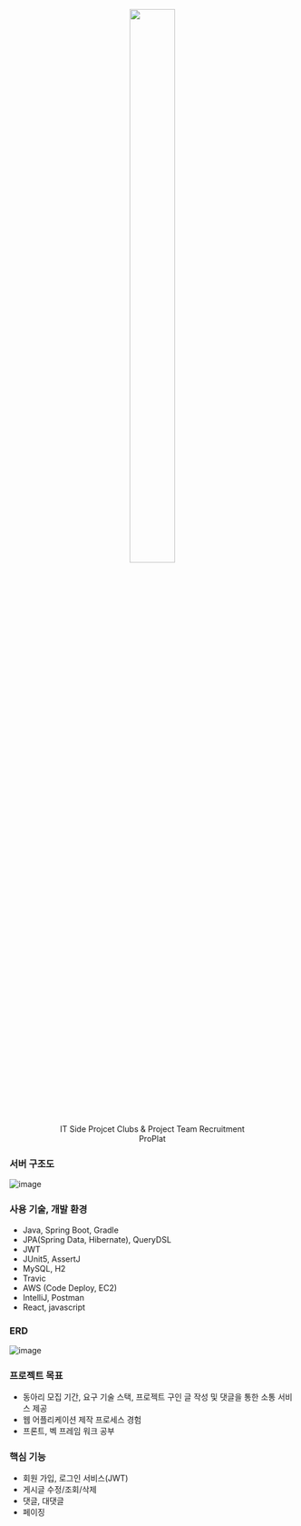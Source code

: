 <p align="center">
  <img src="https://github.com/SystemArchitecture-ProPlat/Proplat_Back/assets/127479677/d8203294-a4ea-4dc1-a10e-10882661971c" width="40%" height="50%">
</p>
<p align="center">
  IT Side Projcet Clubs & Project Team Recruitment<br/>
  ProPlat<br/>
</p>

### 서버 구조도

![image](https://github.com/SystemArchitecture-ProPlat/Proplat_Back/assets/127479677/9cfbe5db-1640-438c-9d94-17695815ca13)

### 사용 기술, 개발 환경

+ Java, Spring Boot, Gradle
+ JPA(Spring Data, Hibernate), QueryDSL
+ JWT
+ JUnit5, AssertJ
+ MySQL, H2
+ Travic
+ AWS (Code Deploy, EC2)
+ IntelliJ, Postman
+ React, javascript

### ERD

![image](https://github.com/SystemArchitecture-ProPlat/Proplat_Back/assets/127479677/11eb6e17-facb-4069-91a4-4f1bcdb017db)


### 프로젝트 목표

+ 동아리 모집 기간, 요구 기술 스택, 프로젝트 구인 글 작성 및 댓글을 통한 소통 서비스 제공
+ 웹 어플리케이션 제작 프로세스 경험
+ 프론트, 벡 프레임 워크 공부

### 핵심 기능

+ 회원 가입, 로그인 서비스(JWT)
+ 게시글 수정/조회/삭제
+ 댓글, 대댓글
+ 페이징
